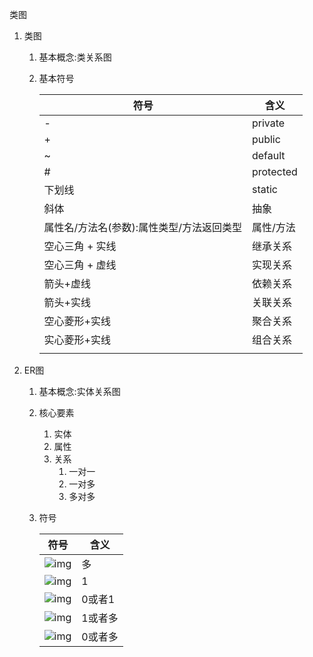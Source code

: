 类图

1. 类图

   1. 基本概念:类关系图

   2. 基本符号

      | 符号                                      | 含义      |
      | ----------------------------------------- | --------- |
      | -                                         | private   |
      | +                                         | public    |
      | ~                                         | default   |
      | #                                         | protected |
      | 下划线                                    | static    |
      | 斜体                                      | 抽象      |
      | 属性名/方法名(参数):属性类型/方法返回类型 | 属性/方法 |
      | 空心三角 + 实线                           | 继承关系  |
      | 空心三角 + 虚线                           | 实现关系  |
      | 箭头+虚线                                 | 依赖关系  |
      | 箭头+实线                                 | 关联关系  |
      | 空心菱形+实线                             | 聚合关系  |
      | 实心菱形+实线                             | 组合关系  |
      |                                           |           |

2. ER图

   1. 基本概念:实体关系图

   2. 核心要素

      1. 实体
      2. 属性
      3. 关系
         1. 一对一
         2. 一对多
         3. 多对多

   3. 符号

      | 符号                                                         | 含义    |
      | ------------------------------------------------------------ | ------- |
      | ![img](file:///C:/Users/77023/AppData/Local/Temp/SaveForWeb/BrowserPreview/BrowserPreview_tmp_05.jpg?1651840799) | 多      |
      | ![img](file:///C:/Users/77023/AppData/Local/Temp/SaveForWeb/BrowserPreview/BrowserPreview_tmp_09.jpg?1651840799) | 1       |
      | ![img](file:///C:/Users/77023/AppData/Local/Temp/SaveForWeb/BrowserPreview/BrowserPreview_tmp_11.jpg?1651840799) | 0或者1  |
      | ![img](file:///C:/Users/77023/AppData/Local/Temp/SaveForWeb/BrowserPreview/BrowserPreview_tmp_15.jpg?1651840799) | 1或者多 |
      | ![img](file:///C:/Users/77023/AppData/Local/Temp/SaveForWeb/BrowserPreview/BrowserPreview_tmp_19.jpg?1651840799) | 0或者多 |

